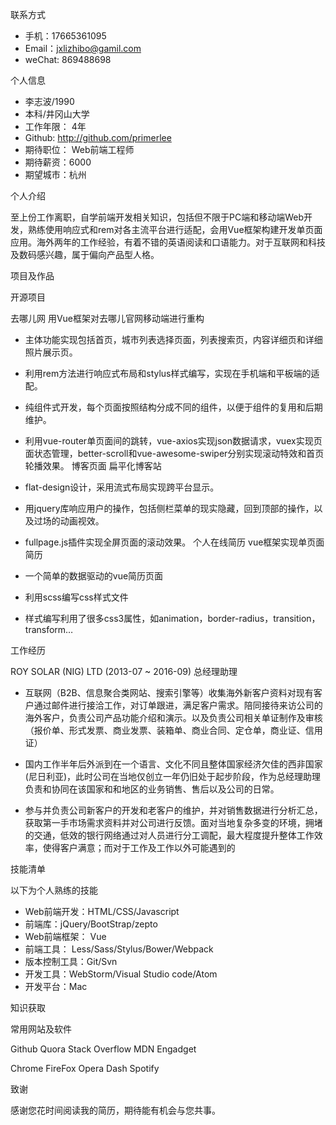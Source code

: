 
联系方式

- 手机：17665361095
- Email：jxlizhibo@gamil.com
- weChat: 869488698

个人信息

- 李志波/1990
- 本科/井冈山大学
- 工作年限： 4年
- Github: http://github.com/primerlee
- 期待职位： Web前端工程师
- 期待薪资：6000
- 期望城市：杭州

个人介绍

至上份工作离职，自学前端开发相关知识，包括但不限于PC端和移动端Web开发，熟练使用响应式和rem对各主流平台进行适配，会用Vue框架构建开发单页面应用。海外两年的工作经验，有着不错的英语阅读和口语能力。对于互联网和科技及数码感兴趣，属于偏向产品型人格。

项目及作品

开源项目

去哪儿网     用Vue框架对去哪儿官网移动端进行重构

- 主体功能实现包括首页，城市列表选择页面，列表搜索页，内容详细页和详细照片展示页。
- 利用rem方法进行响应式布局和stylus样式编写，实现在手机端和平板端的适配。
- 纯组件式开发，每个页面按照结构分成不同的组件，以便于组件的复用和后期维护。
- 利用vue-router单页面间的跳转，vue-axios实现json数据请求，vuex实现页面状态管理，better-scroll和vue-awesome-swiper分别实现滚动特效和首页轮播效果。
  博客页面 		扁平化博客站

- flat-design设计，采用流式布局实现跨平台显示。
- 用jquery库响应用户的操作，包括侧栏菜单的现实隐藏，回到顶部的操作，以及过场的动画视效。
- fullpage.js插件实现全屏页面的滚动效果。
  个人在线简历		vue框架实现单页面简历
- 一个简单的数据驱动的vue简历页面
- 利用scss编写css样式文件
- 样式编写利用了很多css3属性，如animation，border-radius，transition，transform…

工作经历

ROY SOLAR (NIG) LTD (2013-07 ~ 2016-09)		总经理助理

- 互联网（B2B、信息聚合类网站、搜索引擎等）收集海外新客户资料对现有客户通过邮件进行接洽工作，对订单跟进，满足客户需求。陪同接待来访公司的海外客户，负责公司产品功能介绍和演示。以及负责公司相关单证制作及审核（报价单、形式发票、商业发票、装箱单、商业合同、定仓单，商业证、信用证）

- 国内工作半年后外派到在一个语言、文化不同且整体国家经济欠佳的西非国家(尼日利亚)，此时公司在当地仅创立一年仍旧处于起步阶段，作为总经理助理负责和协同在该国家和和地区的业务销售、售后以及公司的日常。
- 参与并负责公司新客户的开发和老客户的维护，并对销售数据进行分析汇总，获取第一手市场需求资料并对公司进行反馈。面对当地复杂多变的环境，拥堵的交通，低效的银行网络通过对人员进行分工调配，最大程度提升整体工作效率，使得客户满意；而对于工作及工作以外可能遇到的

技能清单

以下为个人熟练的技能

- Web前端开发：HTML/CSS/Javascript
- 前端库：jQuery/BootStrap/zepto
- Web前端框架： Vue
- 前端工具： Less/Sass/Stylus/Bower/Webpack
- 版本控制工具：Git/Svn
- 开发工具：WebStorm/Visual Studio code/Atom
- 开发平台：Mac

知识获取

常用网站及软件

Github		Quora		Stack Overflow		MDN		Engadget

Chrome	FireFox	Opera	Dash	Spotify

致谢

感谢您花时间阅读我的简历，期待能有机会与您共事。
